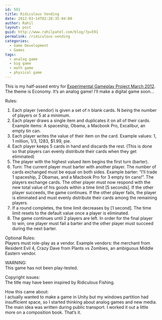 ```yaml
---
id: 591
title: Ridiculous Vending
date: 2012-03-14T02:28:35-04:00
author: Rahil
layout: post
guid: http://www.rahilpatel.com/blog/?p=591
permalink: /ridiculous-vending
categories:
  - Game Development
  - Games
tags:
  - analog game
  - big game
  - math game
  - physical game
---
```

This is my half-assed entry for [Experimental Gameplay Project March 2012](http://experimentalgameplay.com/blog/2012/03/economy-in-march-2012/). The theme is Economy. It&#8217;s an analog game! I&#8217;ll make a digital game soon&#8230;

Rules:

  1. Each player (vendor) is given a set of n blank cards. N being the number of players or 5 at a minimum.
  2. Each player draws a single item and duplicates it on all of their cards. Example items: A spaceship, Obama, a Macbook Pro, Excalibur, an empty tin can.
  3. Each player writes the value of their item on the card. Example values: 1, 1 million, 1/3, 1283, $1.99, pie.
  4. Each player keeps 5 cards in hand and discards the rest. (This is done so that players can evenly distribute their cards when they get eliminated)
  5. The player with the highest valued item begins the first turn (barter).
  6. Turn: The current player must barter with another player. The number of cards exchanged must be equal on both sides. Example barter: &#8220;I&#8217;ll trade 1 spaceship, 2 Obamas, and a Macbook Pro for 3 empty tin cans!&#8221;. The players exchange cards. The other player must now respond with the new total value of his goods within a time limit [5 seconds]. If the other player succeeds, the game continues. If the other player fails, the player is eliminated and must evenly distribute their cards among the remaining players.
  7. If a round completes, the time limit decreases by [1 second]. The time limit resets to the default value once a player is eliminated.
  8. The game continues until 2 players are left. In order for the final player to win, one player must fail a barter and the other player must succeed during the next barter.

Optional Rules:  
Players must role-play as a vendor. Example vendors: the merchant from Resident Evil 4, Crazy Dave from Plants vs Zombies, an ambiguous Middle Eastern vendor.

WARNING:  
This game has not been play-tested.

Copyright issues:  
The title may have been inspired by Ridiculous Fishing.

How this came about:  
I actually wanted to make a game in Unity but my windows partition had insufficient space, so I started thinking about analog games and new media. The main idea was written during public transport. I worked it out a little more on a composition book. That&#8217;s it.